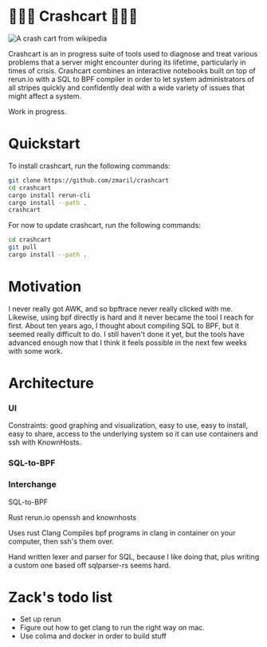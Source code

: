# 🚨🚨🚨 Crashcart 🚨🚨🚨

![A crash cart from wikipedia](https://upload.wikimedia.org/wikipedia/commons/6/6a/Crash_Cart.jpg)

Crashcart is an in progress suite of tools used to diagnose and treat various problems that a server might encounter during its lifetime, particularly in times of crisis. Crashcart combines an interactive notebooks built on top of rerun.io with a SQL to BPF compiler in order to let system administrators of all stripes quickly and confidently deal with a wide variety of issues that might affect a system. 

Work in progress. 

# Quickstart 

To install crashcart, run the following commands:
```bash
git clone https://github.com/zmaril/crashcart
cd crashcart
cargo install rerun-cli
cargo install --path .
crashcart
```

For now to update crashcart, run the following commands: 
```bash
cd crashcart
git pull
cargo install --path .
```

# Motivation 

I never really got AWK, and so bpftrace never really clicked with me. Likewise, using bpf directly is hard and it never became the tool I reach for first. About ten years ago, I thought about compiling SQL to BPF, but it seemed really difficult to do. I still haven't done it yet, but the tools have advanced enough now that I think it feels possible in the next few weeks with some work. 

# Architecture 


### UI 

Constraints: good graphing and visualization, easy to use, easy to install, easy to share, access to the underlying system so it can use containers and ssh with KnownHosts.


### SQL-to-BPF


### Interchange 


SQL-to-BPF 

Rust 
rerun.io
openssh and knownhosts 




Uses rust
Clang
Compiles bpf programs in clang in container on your computer, then ssh's them over. 

Hand written lexer and parser for SQL, because I like doing that, plus writing a custom one based off sqlparser-rs seems hard. 


# Zack's todo list  
* Set up rerun 
* Figure out how to get clang to run the right way on mac. 
* Use colima and docker in order to build stuff 
